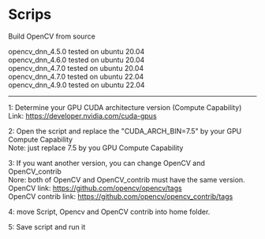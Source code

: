 # Scrips

Build OpenCV from source  

opencv_dnn_4.5.0 tested on ubuntu 20.04  
opencv_dnn_4.6.0 tested on ubuntu 20.04  
opencv_dnn_4.7.0 tested on ubuntu 20.04  
opencv_dnn_4.7.0 tested on ubuntu 22.04  
opencv_dnn_4.9.0 tested on ubuntu 22.04  

--------------------
1: Determine your GPU CUDA architecture version (Compute Capability)  
Link: https://developer.nvidia.com/cuda-gpus  

2: Open the script and replace the "CUDA_ARCH_BIN=7.5" by your GPU Compute Capability  
Note: just replace 7.5 by you GPU Compute Capability  

3: If you want another version, you can change OpenCV and OpenCV_contrib  
Nore: both of OpenCV and OpenCV_contrib must have the same version.  
OpenCV link: https://github.com/opencv/opencv/tags  
OpenCV contrib link: https://github.com/opencv/opencv_contrib/tags  

4: move Script, Opencv and OpenCV contrib into home folder.  

5: Save script and run it  
